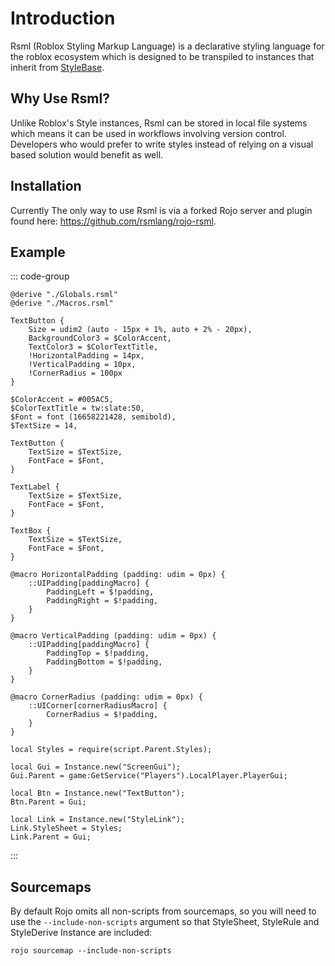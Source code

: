 # Introduction

Rsml (Roblox Styling Markup Language) is a declarative styling language for the roblox ecosystem which is designed to be transpiled to instances that inherit from [StyleBase](https://create.roblox.com/docs/reference/engine/classes/StyleBase).





## Why Use Rsml?
Unlike Roblox's Style instances, Rsml can be stored in local file systems which means it can be used in workflows involving version control. Developers who would prefer to write styles instead of relying on a visual based solution would benefit as well.





## Installation
Currently The only way to use Rsml is via a forked Rojo server and plugin found here: https://github.com/rsmlang/rojo-rsml.





## Example

::: code-group
```rsml:line-numbers [Styles.rsml]
@derive "./Globals.rsml"
@derive "./Macros.rsml"

TextButton {
	Size = udim2 (auto - 15px + 1%, auto + 2% - 20px),
	BackgroundColor3 = $ColorAccent,
	TextColor3 = $ColorTextTitle,
	!HorizontalPadding = 14px,
	!VerticalPadding = 10px,
	!CornerRadius = 100px
}
```

```rsml:line-numbers [Globals.rsml]
$ColorAccent = #005AC5,
$ColorTextTitle = tw:slate:50,
$Font = font (16658221428, semibold),
$TextSize = 14,

TextButton {
	TextSize = $TextSize,
	FontFace = $Font,
}

TextLabel {
	TextSize = $TextSize,
	FontFace = $Font,
}

TextBox {
	TextSize = $TextSize,
	FontFace = $Font,
}
```

```rsml:line-numbers [Macros.rsml]
@macro HorizontalPadding (padding: udim = 0px) {
    ::UIPadding[paddingMacro] {
        PaddingLeft = $!padding,
        PaddingRight = $!padding,
    }
}

@macro VerticalPadding (padding: udim = 0px) {
    ::UIPadding[paddingMacro] {
        PaddingTop = $!padding,
        PaddingBottom = $!padding,
    }
}

@macro CornerRadius (padding: udim = 0px) {
    ::UICorner[cornerRadiusMacro] {
        CornerRadius = $!padding,
    }
}
```

```luau:line-numbers [Main.luau]
local Styles = require(script.Parent.Styles);

local Gui = Instance.new("ScreenGui");
Gui.Parent = game:GetService("Players").LocalPlayer.PlayerGui;

local Btn = Instance.new("TextButton");
Btn.Parent = Gui;

local Link = Instance.new("StyleLink");
Link.StyleSheet = Styles;
Link.Parent = Gui;
```
:::





## Sourcemaps

By default Rojo omits all non-scripts from sourcemaps, so you will need to use the `--include-non-scripts` argument so that StyleSheet, StyleRule and StyleDerive Instance are included:

```
rojo sourcemap --include-non-scripts
```